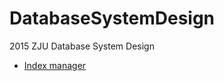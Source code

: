 # DatabaseSystemDesign
2015 ZJU Database System Design
* [Index manager](https://github.com/2015DatabaseDesign/DatabaseSystemDesign/blob/master/README_INDEX)
